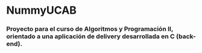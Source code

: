 # NummyUCAB

<h3>
  Proyecto para el curso de Algoritmos y Programación II, orientado a una aplicación de delivery desarrollada en C (back-end).
</h3>
